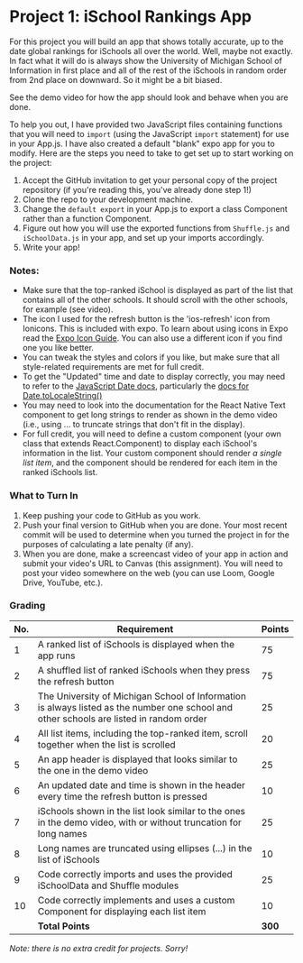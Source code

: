 # Project 1: iSchool Rankings App

For this project you will build an app that shows totally accurate, up to the date global rankings for iSchools all over the world. Well, maybe not exactly. In fact what it will do is always show the University of Michigan School of Information in first place and all of the rest of the iSchools in random order from 2nd place on downward. So it might be a bit biased.

See the demo video for how the app should look and behave when you are done.

To help you out, I have provided two JavaScript files containing functions that you will need to `import` (using the JavaScript `import` statement) for use in your App.js. I have also created a default "blank" expo app for you to modify. Here are the steps you need to take to get set up to start working on the project:

1. Accept the GitHub invitation to get your personal copy of the project repository (if you're reading this, you've already done step 1!)
2. Clone the repo to your development machine.
3. Change the `default export` in your App.js to export a class Component rather than a function Component.
4. Figure out how you will use the exported functions from `Shuffle.js` and `iSchoolData.js` in your app, and set up your imports accordingly.
5. Write your app!

### Notes:
- Make sure that the top-ranked iSchool is displayed as part of the list that contains all of the other schools. It should scroll with the other schools, for example (see video).
- The icon I used for the refresh button is the 'ios-refresh' icon from Ionicons. This is included with expo. To learn about using icons in Expo read the [Expo Icon Guide](https://docs.expo.io/guides/icons/). You can also use a different icon if you find one you like better.
- You can tweak the styles and colors if you like, but make sure that all style-related requirements are met for full credit.
- To get the "Updated" time and date to display correctly, you may need to refer to the [JavaScript Date docs](https://www.w3schools.com/jsref/jsref_obj_date.asp), particularly the [docs for Date.toLocaleString()](https://www.w3schools.com/jsref/jsref_tolocalestring.asp)
- You may need to look into the documentation for the React Native Text component to get long strings to render as shown in the demo video (i.e., using ... to truncate strings that don't fit in the display).
- For full credit, you will need to define a custom component (your own class that extends React.Component) to display each iSchool's information in the list. Your custom component should render *a single list item*, and the component should be rendered for each item in the ranked iSchools list.

### What to Turn In
1. Keep pushing your code to GitHub as you work.
2. Push your final version to GitHub when you are done. Your most recent commit will be used to determine when you turned the project in for the purposes of calculating a late penalty (if any).
3. When you are done, make a screencast video of your app in action and submit your video's URL to Canvas (this assignment). You will need to post your video somewhere on the web (you can use Loom, Google Drive, YouTube, etc.). 

### Grading
| No. | Requirement | Points |
| --- | --- | ------------- |
| 1 | A ranked list of iSchools is displayed when the app runs | 75 |
| 2 | A shuffled list of ranked iSchools when they press the refresh button |	75 |
| 3 | The University of Michigan School of Information is always listed as the number one school and other schools are listed in random order	| 25 |
| 4 | All list items, including the top-ranked item, scroll together when the list is scrolled | 20 |
| 5 | An app header is displayed that looks similar to the one in the demo video | 25 |
| 6 | An updated date and time is shown in the header every time the refresh button is pressed | 10 |
| 7 | iSchools shown in the list look similar to the ones in the demo video, with or without truncation for long names |	25 |
| 8 | Long names are truncated using ellipses (...) in the list of iSchools |	10 |
| 9 | Code correctly imports and uses the provided iSchoolData and Shuffle modules | 25 |
| 10 | Code correctly implements and uses a custom Component for displaying each list item |	10 |
|    | **Total Points** | **300** |

*Note: there is no extra credit for projects. Sorry!*


